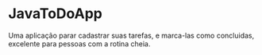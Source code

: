 # JavaToDoApp
Uma aplicação parar cadastrar suas tarefas, e marca-las como concluidas, excelente para pessoas com a rotina cheia.
